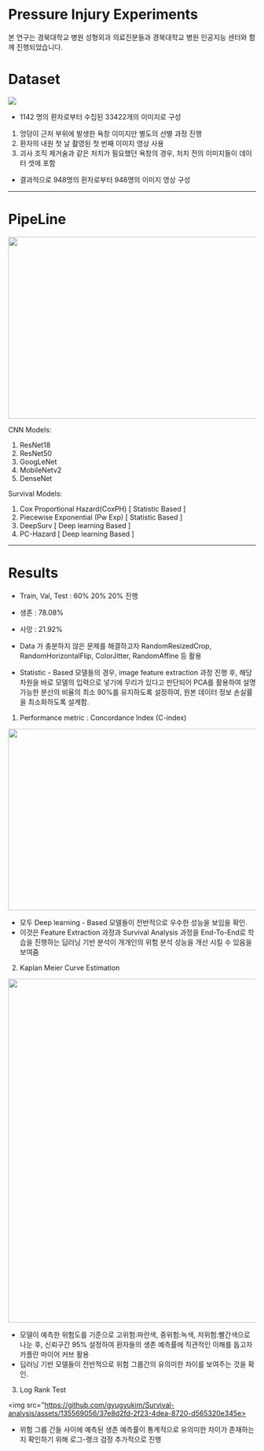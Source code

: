 # Pressure Injury Experiments

본 연구는 경북대학교 병원 성형외과 의료진분들과 경북대학교 병원 인공지능 센터와 함께 진행되었습니다.

# Dataset

<img src="https://github.com/gyugyukim/Survival-analysis/assets/135569056/d7fb2e75-2452-4141-a919-d3b6c7c44e86">

- 1142 명의 환자로부터 수집된 33422개의 이미지로 구성

1. 엉덩이 근처 부위에 발생한 욕창 이미지만 별도의 선별 과정 진행
2. 환자의 내원 첫 날 촬영된 첫 번째 이미지 영상 사용
3. 괴사 조직 제거술과 같은 처치가 필요했던 욕창의 경우, 처치 전의 이미지들이 데이터 셋에 포함

- 결과적으로 948명의 환자로부터 948명의 이미지 영상 구성
----
# PipeLine
<img src="https://github.com/gyugyukim/Survival-analysis/assets/135569056/5497f632-ed57-4944-9f82-07a229689173" width="700" height="370">

CNN Models:
1. ResNet18
2. ResNet50
3. GoogLeNet
4. MobileNetv2
5. DenseNet

Survival Models:
1. Cox Proportional Hazard(CoxPH) [ Statistic Based ]
2. Piecewise Exponential (Pw Exp) [ Statistic Based ]
3. DeepSurv [ Deep learning Based ]
4. PC-Hazard [ Deep learning Based ]
---
# Results

- Train, Val, Test : 60% 20% 20% 진행

- 생존 : 78.08%

- 사망 : 21.92%

- Data 가 충분하지 않은 문제를 해결하고자 RandomResizedCrop, RandomHorizontalFlip, ColorJitter, RandomAffine 등 활용

-  Statistic - Based 모델들의 경우, image feature extraction 과정 진행 후, 해당 차원을 바로 모델의 입력으로 넣기에 무리가 있다고 판단되어 PCA를 활용하여 설명 가능한 분산의 비율의 최소 90%를 유지하도록 설정하여, 원본 데이터 정보 손실률을 최소화하도록 설계함.


1. Performance metric : Concordance Index (C-index)
<img src="https://github.com/gyugyukim/Survival-analysis/assets/135569056/0a0694cc-2817-4956-82bc-1fb3d97283c5" width="1200" height="370">

- 모두 Deep learning - Based 모델들이 전반적으로 우수한 성능을 보임을 확인.
- 이것은 Feature Extraction 과정과 Survival Analysis 과정을 End-To-End로 학습을 진행하는 딥러닝 기반 분석이 개개인의 위험 분석 성능을 개선 시킬 수 있음을 보여줌
  
2. Kaplan Meier Curve Estimation
<img src="https://github.com/gyugyukim/Survival-analysis/assets/135569056/2c684f00-e184-4cdc-a332-acbe10790869" width="700" height="700">

- 모델이 예측한 위험도를 기준으로 고위험:파란색, 중위험:녹색, 저위험:빨간색으로 나눈 후, 신뢰구간 95% 설정하여 환자들의 생존 예측률에 직관적인 이해를 돕고자 카플란 마이어 커브 활용
- 딥러닝 기반 모델들이 전반적으로 위험 그룹간의 유의미한 차이를 보여주는 것을 확인.

3. Log Rank Test

<img src="https://github.com/gyugyukim/Survival-analysis/assets/135569056/37e8d2fd-2f23-4dea-8720-d565320e345e>

- 위험 그룹 간들 사이에 예측된 생존 예측률이 통계적으로 유의미한 차이가 존재하는 지 확인하기 위해 로그-랭크 검정 추가적으로 진행
